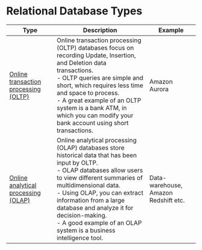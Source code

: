# Relational Database Types

| Type                                                                                                | Description                                                                                                                                                                                                                                                                                                                                                                | Example                              |
|-----------------------------------------------------------------------------------------------------|----------------------------------------------------------------------------------------------------------------------------------------------------------------------------------------------------------------------------------------------------------------------------------------------------------------------------------------------------------------------------|--------------------------------------|
| [Online transaction processing (OLTP)](https://en.wikipedia.org/wiki/Online_transaction_processing) | Online transaction processing (OLTP) databases focus on recording Update, Insertion, and Deletion data transactions.<br/>- OLTP queries are simple and short, which requires less time and space to process.<br/>- A great example of an OLTP system is a bank ATM, in which you can modify your bank account using short transactions.                                    | Amazon Aurora                        |
| [Online analytical processing (OLAP)](https://en.wikipedia.org/wiki/Online_analytical_processing)   | Online analytical processing (OLAP) databases store historical data that has been input by OLTP. <br/>- OLAP databases allow users to view different summaries of multidimensional data. <br/>- Using OLAP, you can extract information from a large database and analyze it for decision-making. <br/>- A good example of an OLAP system is a business intelligence tool. | Data-warehouse, Amazon Redshift etc. |
